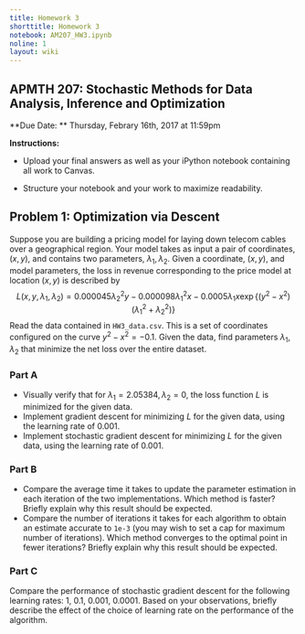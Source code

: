 ```yaml
---
title: Homework 3
shorttitle: Homework 3
notebook: AM207_HW3.ipynb
noline: 1
layout: wiki
---
```



## APMTH 207:  Stochastic Methods for Data Analysis, Inference and Optimization

**Due Date: ** Thursday, Febrary 16th, 2017 at 11:59pm

**Instructions:**

- Upload your final answers as well as your iPython notebook containing all work to Canvas.

- Structure your notebook and your work to maximize readability.

## Problem 1: Optimization via Descent

Suppose you are building a pricing model for laying down telecom cables over a geographical region. Your model takes as input a pair of  coordinates, $(x, y)$, and contains two parameters, $\lambda_1, \lambda_2$. Given a coordinate, $(x, y)$, and model parameters, the loss in revenue corresponding to the price model at location $(x, y)$ is described by
$$
L(x, y, \lambda_1, \lambda_2) = 0.000045\lambda_2^2 y - 0.000098\lambda_1^2 x - 0.0005\lambda_1 x\exp\left\{\left(y^2 - x^2\right)\left(\lambda_1^2 + \lambda_2^2\right)\right\}
$$
Read the data contained in `HW3_data.csv`. This is a set of coordinates configured on the curve $y^2 - x^2 = -0.1$. Given the data, find parameters $\lambda_1, \lambda_2$ that minimize the net loss over the entire dataset.

### Part A
- Visually verify that for $\lambda_1 = 2.05384, \lambda_2 = 0$, the loss function $L$ is minimized for the given data.
- Implement gradient descent for minimizing $L$ for the given data, using the learning rate of 0.001.
- Implement stochastic gradient descent for minimizing $L$ for the given data, using the learning rate of 0.001.

### Part B
- Compare the average time it takes to update the parameter estimation in each iteration of the two implementations. Which method is faster? Briefly explain why this result should be expected.
- Compare the number of iterations it takes for each algorithm to obtain an estimate accurate to `1e-3` (you may wish to set a cap for maximum number of iterations). Which method converges to the optimal point in fewer iterations? Briefly explain why this result should be expected.

### Part C
Compare the performance of stochastic gradient descent for the following learning rates: 1, 0.1, 0.001, 0.0001. Based on your observations, briefly describe the effect of the choice of learning rate on the performance of the algorithm.

